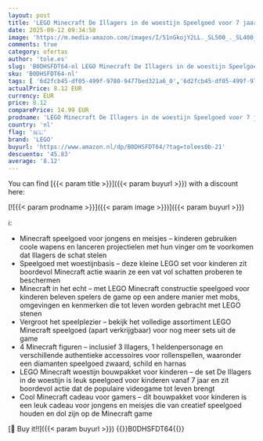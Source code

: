 ```yaml
---
layout: post
title: 'LEGO Minecraft De Illagers in de woestijn Speelgoed voor 7 jaar met Minifiguren incl. een Plunderaar Verwoester en Cactusridder - Cadeau voor Gamers  Jongens en Meisjes - 21267'
date: 2025-09-12 09:34:58
image: 'https://m.media-amazon.com/images/I/51nGkojY2LL._SL500_._SL400_.jpg'
comments: true
category: ofertas
author: 'tole.es'
slug: 'B0DHSFDT64-nl LEGO Minecraft De Illagers in de woestijn Speelgoed voor 7...'
sku: 'B0DHSFDT64-nl'
tags: [ '6d2fcb45-df05-499f-9780-9477bed321a6_0','6d2fcb45-df05-499f-9780-9477bed321a6_501','Arborist Merchandising Root','Bouw- & constructiespeelgoed','Creatieve spellen','Educatief speelgoed','Self Service','Special Features Stores','Speelgoed & spellen','Speelgoedbouwsets','lego','🇳🇱', ]
actualPrice: 8.12 EUR
currency: EUR
price: 8.12
comparePrice: 14.99 EUR
prodname: 'LEGO Minecraft De Illagers in de woestijn Speelgoed voor 7 jaar met Minifiguren incl. een Plunderaar Verwoester en Cactusridder - Cadeau voor Gamers  Jongens en Meisjes - 21267'
country: 'nl'
flag: '🇳🇱'
brand: 'LEGO'
buyurl: 'https://www.amazon.nl/dp/B0DHSFDT64/?tag=tolees0b-21'
descuento: '45.83'
average: '8.12'
---
```


You can find [{{< param title >}}]({{< param buyurl >}}) with a discount here:

[![{{< param prodname >}}]({{< param image >}})]({{< param buyurl >}})

ℹ️:

- Minecraft speelgoed voor jongens en meisjes – kinderen gebruiken coole wapens en lanceren projectielen met hun vinger om te voorkomen dat Illagers de schat stelen
- Speelgoed met woestijnbasis – deze kleine LEGO set voor kinderen zit boordevol Minecraft actie waarin ze een vat vol schatten proberen te beschermen
- Minecraft in het echt – met LEGO Minecraft constructie speelgoed voor kinderen beleven spelers de game op een andere manier met mobs, omgevingen en kenmerken die tot leven worden gebracht met LEGO stenen
- Vergroot het speelplezier – bekijk het volledige assortiment LEGO Minecraft speelgoed (apart verkrijgbaar) voor nog meer sets uit de game
- 4 Minecraft figuren – inclusief 3 Illagers, 1 heldenpersonage en verschillende authentieke accessoires voor rollenspellen, waaronder een diamanten speelgoed zwaard, schild en harnas
- LEGO Minecraft woestijn bouwpakket voor kinderen – de set De Illagers in de woestijn is leuk speelgoed voor kinderen vanaf 7 jaar en zit boordevol actie dat de populaire videogame tot leven brengt
- Cool Minecraft cadeau voor gamers – dit bouwpakket voor kinderen is een leuk cadeau voor jongens en meisjes die van creatief speelgoed houden en dol zijn op de Minecraft game

[🛒 Buy it!!]({{< param buyurl >}})
{{<world>}}B0DHSFDT64{{</world>}}
